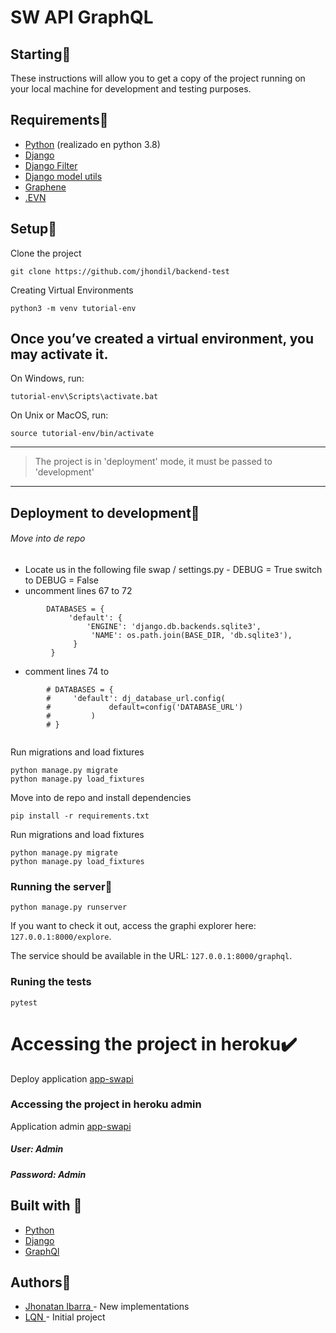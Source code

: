 # SW API GraphQL

## Starting:rocket:
These instructions will allow you to get a copy of the project running on your local machine for development and testing purposes.


## Requirements:blue_book:
* [Python](https://www.python.org/) (realizado en python 3.8)
* [Django](https://github.com/django/django)
* [Django Filter](https://github.com/carltongibson/django-filter)
* [Django model utils](https://github.com/jazzband/django-model-utils)
* [Graphene](https://github.com/graphql-python/graphene-django)
* [.EVN](https://github.com/theskumar/python-dotenv)

## Setup:wrench:

Clone the project
```
git clone https://github.com/jhondil/backend-test
```

Creating Virtual Environments
```
python3 -m venv tutorial-env
```

## Once you’ve created a virtual environment, you may activate it.
On Windows, run:
```
tutorial-env\Scripts\activate.bat
```
On Unix or MacOS, run:
```
source tutorial-env/bin/activate
```
------------

> The project is in 'deployment' mode, it must be passed to 'development'

------------

## Deployment to development:steam_locomotive:
###### Move into de repo


- Locate us in the following file swap / settings.py
		- DEBUG = True  switch to  DEBUG = False
- uncomment lines 67 to 72
```
		DATABASES = {
		     'default': {
		         'ENGINE': 'django.db.backends.sqlite3',
		          'NAME': os.path.join(BASE_DIR, 'db.sqlite3'),
		      }
		 }
```
- comment lines 74 to 
```
		# DATABASES = {
		#     'default': dj_database_url.config(
		#             default=config('DATABASE_URL')
		#         )
		# }
		
```



Run migrations and load fixtures
```
python manage.py migrate
python manage.py load_fixtures
```

Move into de repo and install dependencies

```
pip install -r requirements.txt
```

Run migrations and load fixtures
```
python manage.py migrate
python manage.py load_fixtures
```

### Running the server:eyes:
```
python manage.py runserver
```
If you want to check it out, access the graphi explorer here: `127.0.0.1:8000/explore`.

The service should be available in the URL: `127.0.0.1:8000/graphql`.

### Runing the tests
```
pytest
```
# Accessing the project in heroku:heavy_check_mark:
Deploy application [app-swapi](https://app-swapi-b.herokuapp.com/explore/)
### Accessing the project in heroku admin
Application admin [app-swapi](https://app-swapi-b.herokuapp.com/admin)
##### User: Admin
##### Password: Admin

## Built with :nut_and_bolt:
- [Python](https://www.python.org/ "Python")
- [Django](https://www.djangoproject.com/ "Django")
- [GraphQl](https://graphql.org/ "GraphQl")

## Authors:bust_in_silhouette:
- [ Jhonatan Ibarra ](https://github.com/jhondil/ " Jhonatan Ibarra ")- New implementations
- [ LQN ](https://github.com/LQNTech/)  - Initial project










